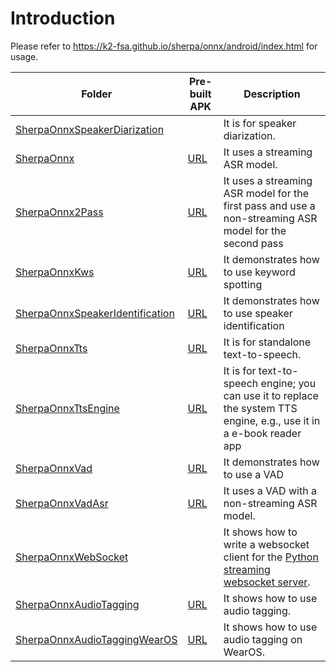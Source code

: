 # Introduction

Please refer to
https://k2-fsa.github.io/sherpa/onnx/android/index.html
for usage.

|Folder| Pre-built APK | Description|
|------|---------------|-------------|
|[SherpaOnnxSpeakerDiarization](./SherpaOnnxSpeakerDiarization)| | It is for speaker diarization.|
|[SherpaOnnx](./SherpaOnnx)| [URL](https://k2-fsa.github.io/sherpa/onnx/android/apk.html)| It uses a streaming ASR model.|
|[SherpaOnnx2Pass](./SherpaOnnx2Pass)|[URL](https://k2-fsa.github.io/sherpa/onnx/android/apk-2pass.html)| It uses a streaming ASR model for the first pass and use a non-streaming ASR model for the second pass|
|[SherpaOnnxKws](./SherpaOnnxKws)|[URL](https://k2-fsa.github.io/sherpa/onnx/kws/apk.html)| It demonstrates how to use keyword spotting|
|[SherpaOnnxSpeakerIdentification](./SherpaOnnxSpeakerIdentification)|[URL](https://k2-fsa.github.io/sherpa/onnx/speaker-identification/apk.html)| It demonstrates how to use speaker identification|
|[SherpaOnnxTts](./SherpaOnnxTts)|[URL](https://k2-fsa.github.io/sherpa/onnx/tts/apk.html)| It is for standalone text-to-speech.|
|[SherpaOnnxTtsEngine](./SherpaOnnxTtsEngine)|[URL](https://k2-fsa.github.io/sherpa/onnx/tts/apk-engine.html)| It is for text-to-speech engine; you can use it to replace the system TTS engine, e.g., use it in a e-book reader app|
|[SherpaOnnxVad](./SherpaOnnxVad)|[URL](https://k2-fsa.github.io/sherpa/onnx/vad/apk.html)| It demonstrates how to use a VAD|
|[SherpaOnnxVadAsr](./SherpaOnnxVadAsr)|[URL](https://k2-fsa.github.io/sherpa/onnx/vad/apk-asr.html)| It uses a VAD with a non-streaming ASR model.|
|[SherpaOnnxWebSocket](./SherpaOnnxWebSocket)| |It shows how to write a websocket client for the [Python streaming websocket server](https://github.com/k2-fsa/sherpa-onnx/blob/master/python-api-examples/streaming_server.py).|
|[SherpaOnnxAudioTagging](./SherpaOnnxAudioTagging)|[URL](https://k2-fsa.github.io/sherpa/onnx/audio-tagging/apk.html)| It shows how to use audio tagging.|
|[SherpaOnnxAudioTaggingWearOS](./SherpaOnnxAudioTagging)|[URL](https://k2-fsa.github.io/sherpa/onnx/audio-tagging/apk-wearos.html)| It shows how to use audio tagging on WearOS.|
